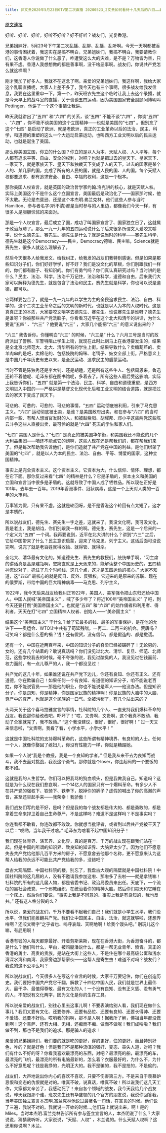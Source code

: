 ```yaml
---
title: 郭文贵2020年5月23日GTV第二次直播 20200523_2文贵如何看待十几天后的六四……新宣言和内心的感受。
---
```


[原文連接](https://gnews.org/ThreadView/53481776)

好听、好听、好听，好听不好听？好不好听？战友们，光复香港。


兄弟姐妹好，5月23号下午第二次乱播、乱聊、乱播，乱听啊。今天一天啊都被香港的事情困扰着，我这实在是搞不明白，兄弟姐妹们，我搞不明白，我要请教你们，这香港人你说做了什么恶了，咋遭受这么大的灾难，是不是？万物皆为空，只有果不虚。香港人我想想做的都是善事啊，没干啥恶事啊。战友们，你说共产党怎么就这样啊？


刚才我加了好多人，我就不在这念了啊。亲爱的兄弟姐妹们，我这样啊，我给大家这个乱聊直播呢，大家人上差不多了，我今天也有三个事啊，很多战友给我发信息，我要在这里重申一下。第一个，昨天班农先生这个临时让我上去这个录播，就是今天早上的战斗室的直播，关于谈谈五四运动，因为美国国家安全副顾问博明叫Pottinger，他讲了一个这个事情让我讲。


昨天我就讲出了“五四” 和“六四” 的关系，谈“五四” 不能不谈“六四” ，你谈“五四” 、“六四” ，你不能不谈美国的这个立国精神——也就是美国的“七四” 。但别忘了这个“七四” 是启动了欧洲、就是老欧洲，真正的工业革命以后的法治、民主、科学，和道德的重塑的这么一个大运动启蒙运动，也叫西方工业文明以后的民主运动，也就是诞生了美国。


那么你美国立国，你立的什么国？你立的是以人为本、天赋人权、人人平等，每个人都有追求平等、自由、安全的权利，对吧？也就是把过去的皇天下、皇家天下、一家天下，就是家族天下、皇天下和独裁天下变成了人的天下。过去的国家是某个人的、某几家的国，变成了所有的人民的国，就是人民的国、人的国。每个天赋人权都要追求、都有追求安全、自由、幸福的权利，这是一个根本。


那你美国人权宣言，就是英国的政治哲学家约翰.洛克讲的核心，就是天赋人权。实际上美国这个不是什么这个立国宣言，美国最后是政治化了——国家那时候，他不太敢。无论是杰斐逊、还是这个本杰明.弗兰克林，他们这些人参与当时Hamilton、参与者名字{听不清}都是当时参与的人里边，都像我们今天一样，有很多人是胆胆怵怵的来面对。


那是一个人权宣言，最后成立了国，成功了叫国家宣言了、国家独立日了，这就属于政治范畴了。那么一九一九年的五四运动说什么？后来很多所谓文人爱咬文嚼字，说什么德先生、赛先生。德先生是什么？就是说当时的科学——赛先生科学，德先生就是这个Democracy——民主，Democracy德嘛、民主嘛，Science就是赛先生，很多人就这么理解去了。


然后今天很多人给我发文、给我纠正，给我发的战友们我特别感谢。但是如果是那些知识分子们，你们好好学学，好不好？我们是没文化的草根，你们别跟我们一样的，你们都有脑子、有知识的。你们有勇气吗？你们真认真研究过吗？当时讲的是什么？民主、法治、科学。法治千万记住，法治和科学，道德和自由，后来我们大家可以解释为德先生，就是包含了法治和民主，赛先生就是科学，你也可以说是道德，都可以。


它两样要包合了，就是一九一九年的以学生为主的全民追求民主、法治、自由、科学的，这个二次工业革命之后的文明的新时代，也就是以人为本的人权时代。这是真真正正的本质，大家要咬文嚼字去德先生、赛先生。谁说赛先生是谁呀？德先生是谁呀？你被那些共产党洗脑子，你看看习近平在这个北大和清华的讲话，为什么要说“五四” 、“六三” ？他要说“六三” ，大家几个能把“六三” 的意义说出来的？


“六三” 我告诉你。你懂明白“六三” 的时候，“六三是” 什么？六月三号是当时的政府派出了警察、军警特阻止学生上街，就现在此时此刻马上在香港要发生的，结果是全北京北师范大、北大、清华所有的学生上街。结果导致什么？卖糖葫芦的、卖羊肉串的是吧，卖棉花的、包括妓院的妈咪、老鸨子、妓女全部上街。严格意义上是中国几千年历史有史以来，是全民运动、追求民主的启蒙运动。



当时不管是陈独秀还是李大钊、还是胡适，还是所有这些牛人、包括周恩来，鲁迅还轮不着他呢、毛泽东都在图书馆呢，多着去了。所有这些人最后受这影响，实际上我告诉你们，“五四” 就是第一个法治、民主、科学、自由和道德重塑，是西方文明进入中国的——严格讲是基督文化现代化后和工业文明的结合道路，就是把过去的家天下变成了民天下。


可悲的、可悲的、可悲的、可悲的事情，“五四” 运动彻底被利用，引来了马克思主义。“六四” 运动彻底被出卖，是谁？是美国政府出卖，和在参与“六四” 的当时内部一些、有帮人想当官发财的人，和被赵紫阳、胡耀邦、邓小平这些两党这些陈云斗争这些人直接出卖，最可怜的就是“六四” 死去的学生和家人们。


“七四” 美国人是什么？“七四” 是真正的被美国华尔街，和美国我还不能说的几个大利益集团——咱还不能点它的炮啊，这些人现在还是帮我们的，都在帮我们来了。但是每次帮助我告诉他们，是你们造就了共产党在中国的利益。是他们绑架了美国的“七四” ，就是以人为本的民主、法治、自由、平等、博爱的国家，这种立国精神。


事实上是完全资本主义。这个资本主义，它资本为大，什么信仰、情怀、理想，都在它下面。那你反过来看“七四” 的精神是什么？它是矛盾的，资本主义和美国的立国和宣言当中很多是矛盾的。这就导致了中国人成了牺牲品。所以现在正好是101年，去年去一百年。2019年香港事件、冠状病毒，这是一个上天对人类的一百年的大审判。


万事皆为假，只有果不虚。这就是轮回呀，是不是香港这个轮回有点太短了。这才是本质的。


所以说战友们，德先生、赛先生一字之差，这就来了。我没文化啊，我可没文化，我是老土，我是胡诌，你们别跟我一样的啊。德先生、赛先生，这是一个后来的一个定义为“五四” 一个词。我再要说到，近平在北大讲的什么？讲到“六三” 之后，它给中国带来了什么？民主意识启蒙，迎来了马克思、列宁主义。这话后面可没说完啊，说完了就是老百姓就得收拾、就得管、就得杀。


全北大、清华最有文化的，知道德先生、赛先生的教授们，统统举手啊，“习主席的讲话真是高屋建瓴啊，您简直就是上天派来的，能解读整个中国历史的。五四精神您说对了，抓住了几个时间线、这几个点，这才是五四运动的核心。” 大家不知道，这“五四” 最核心的就是反日、反外、反强权。它迎来的是原来的苏联、现在的俄罗斯，带给中国的巨大精神病毒——马克思、列宁主义，



1922年，我今天后来战友给我纠正1922年，美国人、美军强令把山东归还给中国人。中国人民喊“美帝国主义” ，喊了多少年了？将近100年“美帝国主义” 了吧，到今天还要打倒“美国帝国主义” 。也就是“五四” 和“六四” 的始作俑者和利用者、得利者，天天在打“七四” 立国精神人权者、创始人——“美帝国主义” ！


结果这个“美帝国主义” 干什么？给了它最多的钱、最多的军事保护，是在他的允许下——奥运会、WTO让中共有了苟延残喘，一再二、二再三的机会。荒唐吗？可笑吗？都是什么惹的祸？钱！还有假货，没有信仰，都是假造的、都是撒谎。


还有一个，中国在近两百年来，中国的知识分子的脊梁已经被碾碎了！无论男的、女的，还有几个站着的？敢说真话吗？你们没见过北大、清华、复旦、师范、北师范，这些学校我去的时候，毫不夸张的说，我见过酸臭的人，我没见过在钱面前、权力面前，有一点儿尊严的人，我一个都没见过！


共产党的这几十年，如果谁还说在共产党下边儿，你还有良知、你还有正义、还有道德，你在欺骗自己！如果任何一个有良知、有道德的知识分子，咱不能说老百姓，你不能说官员——那是他的职业，你也不能说是军人——他没办法。但是知识分子，你是良知、你是精神，你是国家民族的精神啊！你是民族的大脑中的大脑、尊严中的尊严，也就是这个民族的一口气。全被污秽了，有几个站出来的？


头两天关于这个喜马拉雅宣言的事情，社科院的几个人、一直支持我们爆料革命的战友。我说那你给改改吧。吓坏了！“哎，文贵啊，文贵啊，这个我真不敢动，我动了全家就完了，我不敢动。”  “这个我没建议，很好，很好，很好啊！” 过一天又来信息啦，“文贵啊，我看了看，小学水平，小学水平！” 


这就是中国社科院的支持爆料革命的，这些所谓有精神境界、有良知的人士。任何一个人，就像你娶回了媳妇儿，你没有性能力一样，你就是糟蹋她。


如果一个人说“我是个教授，我是一个良知的学者。” 但是我从来不去为良知而战斗，我不去面对挑战，我没这个勇气。那你就是个loser，你连起码的一个要饭的都不如。


这就是我的人生哲学。你们可以把我骂的狗血喷头，但是我做我自己。知道吗？这就是为什么现在我们悲哀啊，一个14亿人的国家只有一个爆料革命。有多少人不在共产党的强权下、铁骑下、铁拳下，脱掉你的裤子？虚假的喊出了你的高潮的声音，甚至还举起手来——我荣幸！我骄傲！


我们战友们写的是不好，是吗？但是我的每个战友都是伟大的、都是勇敢的，都是拿着生命来捍卫着自己生命尊严，不是这样吗？难道不是这样吗？不是事实吗？


你连看都不敢看，你连改都不敢改。你就想当批评者，或者到以后共产党被干灭了以后：“哎哟，当年我干过啥。” 毛泽东为啥看不起中国知识分子！



我们现在体育界、演艺界、文化界，真的是百万、千万的战友现在跟我们站在一起。但是中国的所谓的知识界、致良知的知识界、大脑界太少了。因为他们不愿意失去共产党给他那几百平方米的房子，不愿意舍去他那个名称，更不愿意来认为这帮人给我的永远不可能比共产党给我的多，没错吧？


盘古大观隔壁、中国社科院的楼，别忘了，我盘古大观的隔壁就是中国社科院！中国社科院的这几届的人，没有不邀请我参加这啦、那啦多了去啦——就是拿钱嘛！社科院的所有的这几届人物，都是省委书记、政治局委员来出任。天底下，一个流氓的黑社会政党、一个邪教组织，在统治着你的精神大脑。然后你们每天和它睡在一个床上，然后你们要说，“事实上我是不同意的、事实上我是有良知的，我也反共。” 还有这人格分裂的么？


所以说，亲爱的战友们，千万不要看不起我们自己！我们就是小学生水平，我们没水平，但我们能推翻共产党。我们让中国民主、自由、法治，就这就够啦，还想弄啥啊？还咬文嚼字“之乎者也、呜呼哀哉、天啊地啊！给我个馒头吧。” 别玩儿这个嘛，有屁用啊！


香港有钱的人每天都穿最好、开着劳斯莱斯，现在在香港大街，为香港奋斗的，都是什么？他们叫什么，曱甴，被鸡腿潘说什么，都是一帮无业青年、愤青。真正的香港的勇士、高贵的贵族，是站在大街上这些人，不是住在哪个最高级公寓和浅水湾深水湾和南湾、我家旁边那帮家伙——这帮人是寄生虫！难道不对吗？战友们？我说的这不公平么吗？


所以说战友们，今天很多人在写这个宣言的时候，大家千万要记住，你们在创造历史。我们要把中国共产党它干翻，解救了十四亿中国人民，我们就是世界上最伟大、最干净、最值得尊敬、最有文化的人！一个没有良知、没有正义感、没有勇气的人，不配说有文化两字，因为文化是你的生存工具。


所以说亲爱的战友们，别往心里去这事儿啊！不要表演给别人看，我们现在做什么事儿？我们又要有文化、还要修养、还要有品位、还要有良知、还要长得帅、还要不爱钱、还要不好色。哎哟我的妈啊，那不是人啊！据我所了解，佛祖当年都没做到啊！这个菩萨、还有大相、无相，还痴而不痴、做而不做呢！我们成啥啦？我们做不到，那也不是我们的追求。那是骗人的追求！


亲爱的兄弟姐妹们，我们要的就是吃的更好，穿的更好，住的更好，而且特别好色，咋的？就是好色！但是我们不是那种流氓的强奸、变态、丧失人道，对吧？我们有什么不好的呀？你看我喜欢最漂亮的东西，对吧？最漂亮的船，最漂亮的车，最漂亮的飞机，最漂亮的所有电脑最新的，怎么着？衣服最好的，为什么不，为什么不好意思呢？钱是我挣的，光明正大的。我不是骗的，我不是抢的，不是偷的。


战友们，大声地说出你内心的喜欢不喜欢，只要不伤害第三方。不是来自于羡慕妒忌恨和变态的仇恨就是对的。唯真不破，说真话，唯真不破！所以说我们这几天工作，大家都太辛苦了，我感动死了！来自各个领域的战友，我今天我给几个战友说，昨天我跟那个谁，班农先生还有华盛顿的几个官方的朋友说，我说你回答我，当年美国独立宣言本杰明.富兰克林他说过最著名一句话，在宣言的时候。他们说了三遍，我说不对的。我就说一开始的时候...,他们马上就说出来，啊！是的Miles。当时本杰明.富兰克林告诉所有参与签立宣言的人，本杰明说了什么？大家说说，猜猜我听听。大家说说，“天赋、人权” ，木兰说的。什么天赋人权啊？这还用你说啊？木兰。
